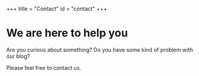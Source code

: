 +++
title = "Contact"
id = "contact"
+++

# We are here to help you

Are you curious about something? 
Do you have some kind of problem with our blog? 

Please feel free to contact us.
